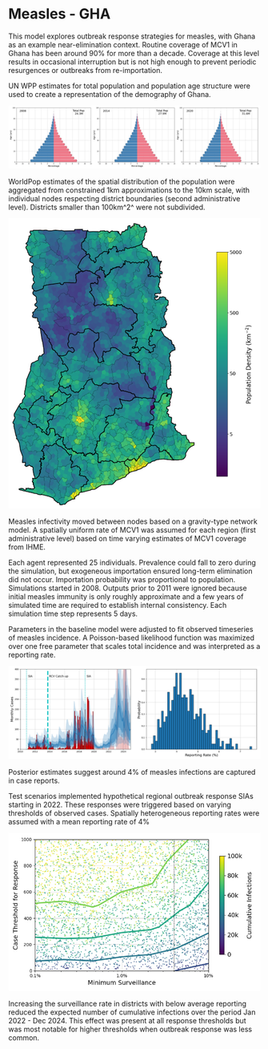 # Measles - GHA

This model explores outbreak response strategies for measles, with Ghana as an example near-elimination context. Routine coverage of MCV1 in Ghana has been around 90% for more than a decade. Coverage at this level results in occasional interruption but is not high enough to prevent periodic resurgences or outbreaks from re-importation.

UN WPP estimates for total population and population age structure were used to create a representation of the demography of Ghana.

![Figure 1: Population pyramids](figures/ref_pyr_measles_gha01.png)

WorldPop estimates of the spatial distribution of the population were aggregated from constrained 1km approximations to the 10km scale, with individual nodes respecting district boundaries (second administrative level). Districts smaller than 100km^2^ were not subdivided.

![Figure 2: Population density and administrative boundaries](figures/ref_gha_map_pop01.png)

Measles infectivity moved between nodes based on a gravity-type network model. A spatially uniform rate of MCV1 was assumed for each region (first administrative level) based on time varying estimates of MCV1 coverage from IHME.

Each agent represented 25 individuals. Prevalence could fall to zero during the simulation, but exogeneous importation ensured long-term elimination did not occur. Importation probability was proportional to population. Simulations started in 2008. Outputs prior to 2011 were ignored because initial measles immunity is only roughly approximate and a few years of simulated time are required to establish internal consistency. Each simulation time step represents 5 days.

Parameters in the baseline model were adjusted to fit observed timeseries of measles incidence. A Poisson-based likelihood function was maximized over one free parameter that scales total incidence and was interpreted as a reporting rate.

![Figure 3: Baseline timeseries and reporting rate](figures/ref_gha_timeseries.png)

Posterior estimates suggest around 4% of measles infections are captured in case reports.

Test scenarios implemented hypothetical regional outbreak response SIAs starting in 2022. These responses were triggered based on varying thresholds of observed cases. Spatially heterogeneous reporting rates were assumed with a mean reporting rate of 4%

![Figure 4: Baseline timeseries and reporting rate](figures/ref_gha_obr_contours.png)

Increasing the surveillance rate in districts with below average reporting reduced the expected number of cumulative infections over the period Jan 2022 - Dec 2024. This effect was present at all response thresholds but was most notable for higher thresholds when outbreak response was less common.
